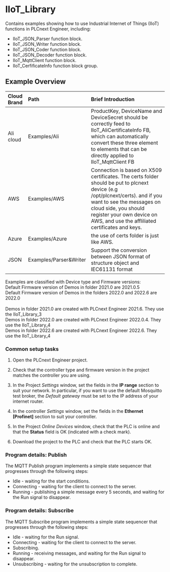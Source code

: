 # IIoT_Library

Contains examples showing how to use Industrial Internet of Things (IIoT) functions in PLCnext Engineer, including:

- IIoT_JSON_Parser function block.
- IIoT_JSON_Writer function block.
- IIoT_JSON_Coder function block.
- IIoT_JSON_Decoder function block.
- IIoT_MqttClient function block.
- IIoT_CerfificateInfo function block group.

## Example Overview

| Cloud Brand | Path           | Brief Introduction                                           |
| :---------- | :------------- | :----------------------------------------------------------- |
| Ali cloud   | Examples/Ali   | ProductKey, DeviceName and DeviceSecret should be correctly feed to IIoT_AliCertificateInfo FB, which can automatically convert these three element to elements that can be directly applied to IIoT_MqttClient FB |
| AWS         | Examples/AWS   | Connection is based on X509 certificates. The certs folder should be put to plcnext device (e.g /opt/plcnext/certs). and if you want to see the messages on cloud side, you should register your own device on AWS, and use the affliliated certificates and keys. |
| Azure       | Examples/Azure | the use of certs folder is just like AWS.                    |
| JSON        | Examples/Parser&Writer|Support the conversion between JSON format of structure object and IEC61131 format |

Examples are classified with Device type and Firmware versions:<br/>
Default Firmware version of Demos in folder 2021.0 are  2021.0.5<br/>
Default Firmware version of Demos in the folders 2022.0 and 2022.6 are 2022.0<br/>
<br />
Demos in folder 2021.0 are created with PLCnext Engineer 2021.6. They use the IIoT_Library_3<br/>
Demos in folder 2022.0 are created with PLCnext Engineer 2022.0.4. They use the IIoT_Library_4<br/>
Demos in folder 2022.6 are created with PLCnext Engineer 2022.6. They use the IIoT_Library_4

### Common setup tasks

1. Open the PLCnext Engineer project.

1. Check that the controller type and firmware version in the project matches the controller you are using. 

1. In the Project *Settings* window, set the fields in the **IP range** section to suit your network. In particular, if you want to use the default Mosquitto test broker, the *Default gateway* must be set to the IP address of your internet router.

1. In the controller *Settings* window, set the fields in the **Ethernet [Profinet]** section to suit your controller.

1. In the Project *Online Devices* window, check that the PLC is online and that the **Status** field is OK (indicated with a check mark).

1. Download the project to the PLC and check that the PLC starts OK.

### Program details: Publish

The MQTT Publish program implements a simple state sequencer that progresses through the following steps:

   * Idle - waiting for the start conditions.
   * Connecting - waiting for the client to connect to the server.
   * Running - publishing a simple message every 5 seconds, and waiting for the Run signal to disappear.

### Program details: Subscribe

The MQTT Subscribe program implements a simple state sequencer that progresses through the following steps:

   * Idle - waiting for the Run signal.
   * Connecting - waiting for the client to connect to the server.
   * Subscribing.
   * Running - receiving messages, and waiting for the Run signal to disappear.
   * Unsubscribing - waiting for the unsubscription to complete.

